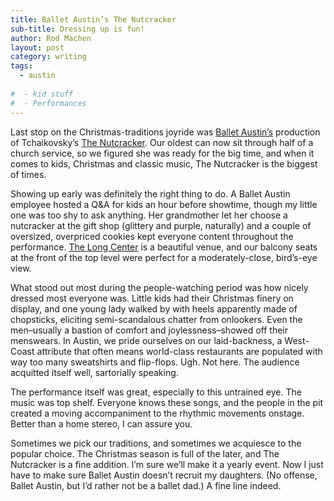 ```yaml
---
title: Ballet Austin’s The Nutcracker
sub-title: Dressing up is fun!
author: Rod Machen
layout: post
category: writing
tags:
  - austin
  
#  - kid stuff
#  - Performances
---
```

Last stop on the Christmas-traditions joyride was <a href="http://www.balletaustin.org/" target="_blank">Ballet Austin&#8217;s</a> production of Tchaikovsky&#8217;s <a href="http://www.balletaustin.org/atb/nutcracker2013.php" target="_blank">The Nutcracker</a>. Our oldest can now sit through half of a church service, so we figured she was ready for the big time, and when it comes to kids, Christmas and classic music, The Nutcracker is the biggest of times.

<!-- [<img class="alignright  wp-image-138" alt="ballet austin the nutcracker" src="http://words.rodmachen.com/wp-content/uploads/2013/12/ballet-austin-nutcracker-320x256.jpg" width="300" height="240" />] -->Showing up early was definitely the right thing to do. A Ballet Austin employee hosted a Q&A for kids an hour before showtime, though my little one was too shy to ask anything. Her grandmother let her choose a nutcracker at the gift shop (glittery and purple, naturally) and a couple of oversized, overpriced cookies kept everyone content throughout the performance. <a href="http://thelongcenter.org/" target="_blank">The Long Center</a> is a beautiful venue, and our balcony seats at the front of the top level were perfect for a moderately-close, bird&#8217;s-eye view.<!--more-->

What stood out most during the people-watching period was how nicely dressed most everyone was. Little kids had their Christmas finery on display, and one young lady walked by with heels apparently made of chopsticks, eliciting semi-scandalous chatter from onlookers. Even the men–usually a bastion of comfort and joylessness–showed off their menswears. In Austin, we pride ourselves on our laid-backness, a West-Coast attribute that often means world-class restaurants are populated with way too many sweatshirts and flip-flops. Ugh. Not here. The audience acquitted itself well, sartorially speaking.

The performance itself was great, especially to this untrained eye. The music was top shelf. Everyone knows these songs, and the people in the pit created a moving accompaniment to the rhythmic movements onstage. Better than a home stereo, I can assure you.

Sometimes we pick our traditions, and sometimes we acquiesce to the popular choice. The Christmas season is full of the later, and The Nutcracker is a fine addition. I&#8217;m sure we&#8217;ll make it a yearly event. Now I just have to make sure Ballet Austin doesn&#8217;t recruit my daughters. (No offense, Ballet Austin, but I&#8217;d rather not be a ballet dad.) A fine line indeed.

<!-- http://words.rodmachen.com/wp-content/uploads/2013/12/ballet-austin-nutcracker.jpg -->